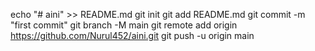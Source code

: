 echo "# aini" >> README.md
git init
git add README.md
git commit -m "first commit"
git branch -M main
git remote add origin https://github.com/Nurul452/aini.git
git push -u origin main
